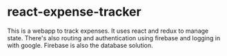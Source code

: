 # react-expense-tracker

This is a webapp to track expenses.
It uses react and redux to manage state. There's also routing and authentication using firebase and logging in with google.
Firebase is also the database solution. 
